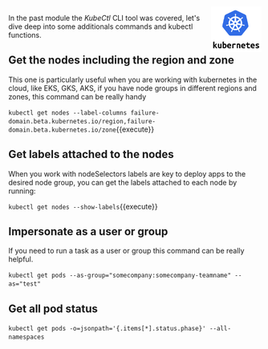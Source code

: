 <img align="right" src="./assets/k8s-logo.png" width="100">

In the past module the _KubeCtl_ CLI tool was covered, let's dive deep into some additionals commands and kubectl functions.

## Get the nodes including the region and zone

This one is particularly useful when you are working with kubernetes in the cloud, like EKS, GKS, AKS, if you have node groups in different regions and zones, this command can be really handy

`kubectl get nodes --label-columns failure-domain.beta.kubernetes.io/region,failure-domain.beta.kubernetes.io/zone`{{execute}}

## Get labels attached to the nodes

When you work with nodeSelectors labels are key to deploy apps to the desired node group, you can get the labels attached to each node by running: 

`kubectl get nodes --show-labels`{{execute}}

## Impersonate as a user or group

If you need to run a task as a user or group this command can be really helpful.

`kubectl get pods --as-group="somecompany:somecompany-teamname" --as="test"`

## Get all pod status

`kubectl get pods -o=jsonpath='{.items[*].status.phase}' --all-namespaces`
